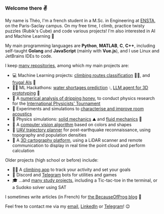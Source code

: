 ### Welcome there ✌

My name is Théo, I'm a french student in a M.Sc. in Engineering at [ENSTA](https://ensta-paris.fr/en), on the Paris-Saclay campus. On my free time, I climb, practice twisty puzzles (Rubik's Cube) and code various projects! I'm also interested in AI and Machine Learning 🧠

My main programming languages are **Python**, **MATLAB**, **C**, **C++**, including self-taught **Golang** and **JavaScript** (mainly with **Vue.js**), and I use Linux and JetBrains IDEs to code.

I keep [many repositories](https://github.com/theovidal?tab=repositories&type=source), among which my main projects are:

- 💻 Machine Learning projects: [climbing routes classification](https://github.com/theovidal/beta-project) 🧗‍♂️,  and [frugal AIs](https://github.com/theovidal/frugal-ai-challenge) 🍃
- 🏃‍♂️ ML Hackathons: [water shortages prediction](https://github.com/theovidal/hickathon) 💧, [LLM agent for 3D prototyping](https://github.com/theovidal/joyero-mit-hackathon) 🤖
- 🍯 A [numerical analysis of dripping honey](https://github.com/theovidal/ipt-bouncing-honey), to conduct physics research for the [International Physicists' Tournament](https://iptnet.info)
- 📣 Experiments and simulations to [characterise and improve room acoustics](https://github.com/theovidal/room-acoustics)
- 🔭 Physics simulations: [solid mechanics](https://github.com/theovidal/fisiks) ⛰️ and [fluid mechanics](https://github.com/theovidal/study-projects/tree/main/mechanics/stokes-equation-simulation) 🌊
- 🚗 A [computer vision algorithm](https://github.com/theovidal/vehicule-vision) based on colors and shapes
- 🚁 [UAV trajectory planner](https://github.com/theovidal/tipe) for post-earthquake reconnaissance, using topography and population densities
- 🔦 A [3D cartography platform](https://github.com/theovidal/3d-cartography-platform), using a LiDAR scanner and remote communication to display in real time the point cloud and perform calculation

Older projects (high school or before) include:

- 🧗‍♂️ A [climbing app](https://highest.netlify.app) to track your activity and set your goals
- 🤖 Discord and [Telegram](https://github.com/theovidal/parcolar) bots for utilities and games
- 🎓 ...and [many study projects](https://github.com/theovidal/study-projects), including a Tic-tac-toe in the terminal, or a Sudoko solver using SAT

I sometimes write articles (in French) for [the BecauseOfProg blog](https://becauseofprog.fr) 📑

Feel free to contact me via my [email](mailto:theo.vidal@ensta.fr), [LinkedIn](https://linkedin.com/in/theovidal) or [Telegram](https://t.me/theovld)! 😉
